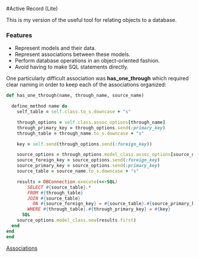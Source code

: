 #Active Record (Lite)

This is my version of the useful tool for relating objects to a database.

### Features

* Represent models and their data.
* Represent associations between these models.
* Perform database operations in an object-oriented fashion.
* Avoid having to make SQL statements directly.

One particularly difficult association was **has_one_through** which required
clear naming in order to keep each of the associations organized:

```ruby
def has_one_through(name, through_name, source_name)

  define_method name do
    self_table = self.class.to_s.downcase + "s"

    through_options = self.class.assoc_options[through_name]
    through_primary_key = through_options.send(:primary_key)
    through_table = through_name.to_s.downcase + "s"

    key = self.send(through_options.send(:foreign_key))

    source_options = through_options.model_class.assoc_options[source_name]
    source_foreign_key = source_options.send(:foreign_key)
    source_primary_key = source_options.send(:primary_key)
    source_table = source_name.to_s.downcase + "s"

    results = DBConnection.execute(<<-SQL)
        SELECT #{source_table}.*
        FROM #{through_table}
        JOIN #{source_table}
          ON #{source_foreign_key} = #{source_table}.#{source_primary_key}
        WHERE #{through_table}.#{through_primary_key} = #{key}
      SQL
    source_options.model_class.new(results.first)
  end
end
end
```
[Associations](https://github.com/CroquetPro/ActiveRecordLite/blob/master/lib/associatable.rb)
